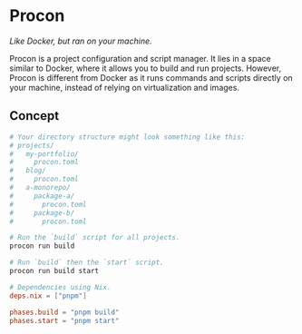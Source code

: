 # Procon

_Like Docker, but ran on your machine._

Procon is a project configuration and script manager. It lies in a space similar to Docker, where it allows you to build and run projects. However, Procon is different from Docker as it runs commands and scripts directly on your machine, instead of relying on virtualization and images.

## Concept

```bash
# Your directory structure might look something like this:
# projects/
#   my-portfolio/
#     procon.toml
#   blog/
#     procon.toml
#   a-monorepo/
#     package-a/
#       procon.toml
#     package-b/
#       procon.toml

# Run the `build` script for all projects.
procon run build

# Run `build` then the `start` script.
procon run build start
```

```toml
# Dependencies using Nix.
deps.nix = ["pnpm"]

phases.build = "pnpm build"
phases.start = "pnpm start"
```

